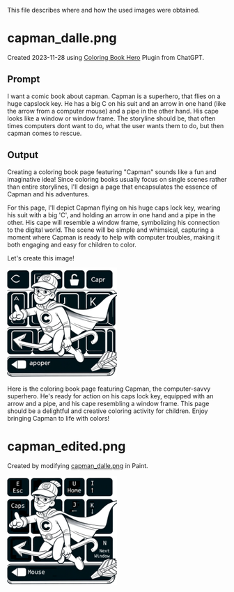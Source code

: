 This file describes where and how the used images were obtained.

# capman_dalle.png

Created 2023-11-28 using [Coloring Book Hero](https://chat.openai.com/g/g-DerYxX7rA-coloring-book-hero) Plugin from ChatGPT.

## Prompt

I want a comic book about capman. Capman is a superhero, that flies on a huge capslock key. He has a big C on his suit and an arrow in one hand (like the arrow from a computer mouse) and a pipe in the other hand. His cape looks like a window or window frame. The storyline should be, that often times computers dont want to do, what the user wants them to do, but then capman comes to rescue.

## Output

Creating a coloring book page featuring "Capman" sounds like a fun and imaginative idea! Since coloring books usually focus on single scenes rather than entire storylines, I'll design a page that encapsulates the essence of Capman and his adventures.

For this page, I'll depict Capman flying on his huge caps lock key, wearing his suit with a big 'C', and holding an arrow in one hand and a pipe in the other. His cape will resemble a window frame, symbolizing his connection to the digital world. The scene will be simple and whimsical, capturing a moment where Capman is ready to help with computer troubles, making it both engaging and easy for children to color.

Let's create this image!

<img src="capman_dalle.png" width="50%">

Here is the coloring book page featuring Capman, the computer-savvy superhero. He's ready for action on his caps lock key, equipped with an arrow and a pipe, and his cape resembling a window frame. This page should be a delightful and creative coloring activity for children. Enjoy bringing Capman to life with colors!

# capman_edited.png

Created by modifying [capman_dalle.png](capman_dalle.png) in Paint.

<img src="capman_edited.png" width="50%">
